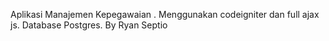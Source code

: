 Aplikasi Manajemen Kepegawaian . Menggunakan codeigniter dan full ajax js. Database Postgres.
By Ryan Septio
